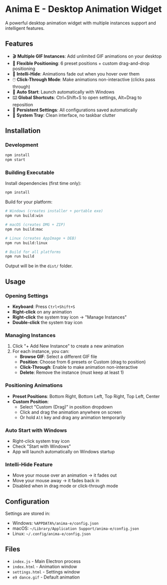 # Anima E - Desktop Animation Widget

A powerful desktop animation widget with multiple instances support and intelligent features.

## Features

- 🎬 **Multiple GIF Instances**: Add unlimited GIF animations on your desktop
- 📍 **Flexible Positioning**: 6 preset positions + custom drag-and-drop positioning
- 👻 **Intelli-Hide**: Animations fade out when you hover over them
- 🖱️ **Click-Through Mode**: Make animations non-interactive (clicks pass through)
- 🚀 **Auto Start**: Launch automatically with Windows
- ⌨️ **Global Shortcuts**: Ctrl+Shift+S to open settings, Alt+Drag to reposition
- 💾 **Persistent Settings**: All configurations saved automatically
- 🎯 **System Tray**: Clean interface, no taskbar clutter

## Installation

### Development
```bash
npm install
npm start
```

### Building Executable

Install dependencies (first time only):
```bash
npm install
```

Build for your platform:
```bash
# Windows (creates installer + portable exe)
npm run build:win

# macOS (creates DMG + ZIP)
npm run build:mac

# Linux (creates AppImage + DEB)
npm run build:linux

# Build for all platforms
npm run build
```

Output will be in the `dist/` folder.

## Usage

### Opening Settings
- **Keyboard**: Press `Ctrl+Shift+S`
- **Right-click** on any animation
- **Right-click** the system tray icon → "Manage Instances"
- **Double-click** the system tray icon

### Managing Instances
1. Click "+ Add New Instance" to create a new animation
2. For each instance, you can:
   - **Browse GIF**: Select a different GIF file
   - **Position**: Choose from 6 presets or Custom (drag to position)
   - **Click-Through**: Enable to make animation non-interactive
   - **Delete**: Remove the instance (must keep at least 1)

### Positioning Animations
- **Preset Positions**: Bottom Right, Bottom Left, Top Right, Top Left, Center
- **Custom Position**: 
  - Select "Custom (Drag)" in position dropdown
  - Click and drag the animation anywhere on screen
  - Or hold `Alt` key and drag any animation temporarily

### Auto Start with Windows
- Right-click system tray icon
- Check "Start with Windows"
- App will launch automatically on Windows startup

### Intelli-Hide Feature
- Move your mouse over an animation → it fades out
- Move your mouse away → it fades back in
- Disabled when in drag mode or click-through mode

## Configuration

Settings are stored in:
- Windows: `%APPDATA%/anima-e/config.json`
- macOS: `~/Library/Application Support/anima-e/config.json`
- Linux: `~/.config/anima-e/config.json`

## Files

- `index.js` - Main Electron process
- `index.html` - Animation window
- `settings.html` - Settings window
- `e9 dance.gif` - Default animation
